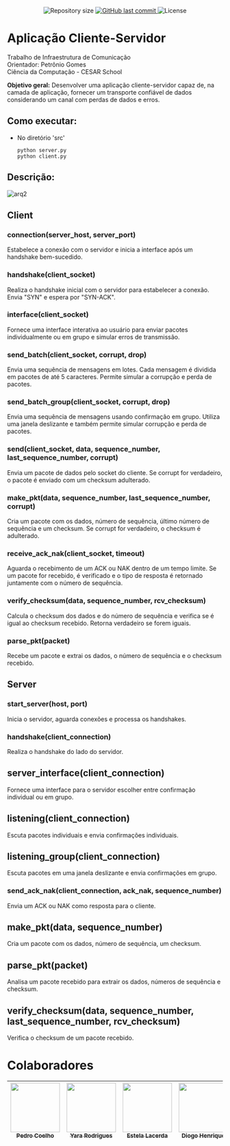 <p align="center">
  <img alt="Repository size" src="https://img.shields.io/github/repo-size/DiogoHMC/InfraDeComunicacao">
  <a href="https://github.com/DiogoHMC/InfraDeComunicacao/commits/main/">
    <img alt="GitHub last commit" src="https://img.shields.io/github/last-commit/DiogoHMC/InfraDeComunicacao">
  </a>
   <img alt="License" src="https://img.shields.io/github/license/DiogoHMC/InfraDeComunicacao">
</p>



# Aplicação Cliente-Servidor

Trabalho de Infraestrutura de Comunicação<br>
Orientador: Petrônio Gomes <br>
Ciência da Computação - CESAR School<br>

<b>Objetivo geral:</b> Desenvolver uma aplicação cliente-servidor capaz de, na camada de
aplicação, fornecer um transporte confiável de dados considerando um canal com
perdas de dados e erros.


## Como executar:

- No diretório 'src'

  ```
  python server.py
  python client.py
  ```
## Descrição:

![arq2](https://github.com/DiogoHMC/InfraDeComunicacao/assets/111138996/58c568b5-1453-4dfd-b4b5-cb646bd34da9)

## Client

### connection(server_host, server_port)
Estabelece a conexão com o servidor e inicia a interface após um handshake bem-sucedido.

### handshake(client_socket)
Realiza o handshake inicial com o servidor para estabelecer a conexão. Envia "SYN" e espera por "SYN-ACK".

### interface(client_socket)
Fornece uma interface interativa ao usuário para enviar pacotes individualmente ou em grupo e simular erros de transmissão.

### send_batch(client_socket, corrupt, drop)
Envia uma sequência de mensagens em lotes. Cada mensagem é dividida em pacotes de até 5 caracteres. Permite simular a corrupção e perda de pacotes.

### send_batch_group(client_socket, corrupt, drop)
Envia uma sequência de mensagens usando confirmação em grupo. Utiliza uma janela deslizante e também permite simular corrupção e perda de pacotes.

### send(client_socket, data, sequence_number, last_sequence_number, corrupt)
Envia um pacote de dados pelo socket do cliente. Se corrupt for verdadeiro, o pacote é enviado com um checksum adulterado.

### make_pkt(data, sequence_number, last_sequence_number, corrupt)
Cria um pacote com os dados, número de sequência, último número de sequência e um checksum. Se corrupt for verdadeiro, o checksum é adulterado.

### receive_ack_nak(client_socket, timeout)
Aguarda o recebimento de um ACK ou NAK dentro de um tempo limite. Se um pacote for recebido, é verificado e o tipo de resposta é retornado juntamente com o número de sequência.

### verify_checksum(data, sequence_number, rcv_checksum)
Calcula o checksum dos dados e do número de sequência e verifica se é igual ao checksum recebido. Retorna verdadeiro se forem iguais.

### parse_pkt(packet)
Recebe um pacote e extrai os dados, o número de sequência e o checksum recebido.


## Server

### start_server(host, port)
Inicia o servidor, aguarda conexões e processa os handshakes.

### handshake(client_connection)
Realiza o handshake do lado do servidor.

## server_interface(client_connection)
Fornece uma interface para o servidor escolher entre confirmação individual ou em grupo.

## listening(client_connection)
Escuta pacotes individuais e envia confirmações individuais.

## listening_group(client_connection)
Escuta pacotes em uma janela deslizante e envia confirmações em grupo.

### send_ack_nak(client_connection, ack_nak, sequence_number)
Envia um ACK ou NAK como resposta para o cliente.

## make_pkt(data, sequence_number)
Cria um pacote com os dados, número de sequência, um checksum.

## parse_pkt(packet)
Analisa um pacote recebido para extrair os dados, números de sequência e checksum.

## verify_checksum(data, sequence_number, last_sequence_number, rcv_checksum)
Verifica o checksum de um pacote recebido.


# Colaboradores

| [<img loading="lazy" src="https://avatars.githubusercontent.com/u/111138996?v=4" width=115><br><sub>Pedro Coelho</sub>](https://github.com/pedro-coelho-dr) |  [<img loading="lazy" src="https://avatars.githubusercontent.com/u/103130662?v=4" width=115><br><sub>Yara Rodrigues</sub>](https://github.com/Yara-R) | [<img loading="lazy" src="https://avatars.githubusercontent.com/u/117921412?v=4" width=115><br><sub>Estela Lacerda</sub>](https://github.com/EstelaLacerda) | [<img loading="lazy" src="https://avatars.githubusercontent.com/u/116087739?v=4" width=115><br><sub>Diogo Henrique</sub>](https://github.com/DiogoHMC) | [<img loading="lazy" src="https://avatars.githubusercontent.com/u/117746778?v=4" width=115><br><sub>Matheus Gomes</sub>](https://github.com/MatheusGom) |  [<img loading="lazy" src="https://avatars.githubusercontent.com/u/116605416?v=4" width=115><br><sub>Kaique Alves</sub>](https://github.com/Kaiquegb) |
| :---: | :---: | :---: | :---: | :---: | :---: |

